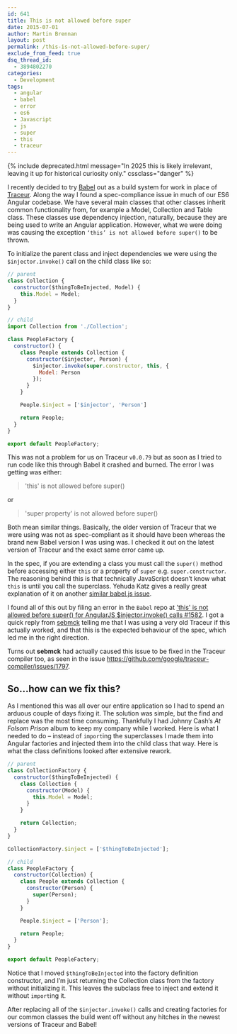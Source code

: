 ```yaml
---
id: 641
title: This is not allowed before super
date: 2015-07-01
author: Martin Brennan
layout: post
permalink: /this-is-not-allowed-before-super/
exclude_from_feed: true
dsq_thread_id:
  - 3894802270
categories:
  - Development
tags:
  - angular
  - babel
  - error
  - es6
  - Javascript
  - js
  - super
  - this
  - traceur
---
```


{% include deprecated.html message="In 2025 this is likely irrelevant, leaving it up for historical curiosity only." cssclass="danger" %}

I recently decided to try [Babel](https://babeljs.io/) out as a build system for work in place of [Traceur](https://github.com/google/traceur-compiler). Along the way I found a spec-compliance issue in much of our ES6 Angular codebase. We have several main classes that other classes inherit common functionality from, for example a Model, Collection and Table class. These classes use dependency injection, naturally, because they are being used to write an Angular application. However, what we were doing was causing the exception `‘this’ is not allowed before super()` to be thrown. <!--more-->

To initialize the parent class and inject dependencies we were using the `$injector.invoke()` call on the child class like so:

```javascript
// parent
class Collection {
  constructor($thingToBeInjected, Model) {
    this.Model = Model;
  }
}

// child
import Collection from './Collection';

class PeopleFactory {
  constructor() {
    class People extends Collection {
      constructor($injector, Person) {
        $injector.invoke(super.constructor, this, {
          Model: Person
        });
      }
    }

    People.$inject = ['$injector', 'Person']

    return People;
  }
}

export default PeopleFactory;
```


This was not a problem for us on Traceur `v0.0.79` but as soon as I tried to run code like this through Babel it crashed and burned. The error I was getting was either:

> 'this' is not allowed before super()

or

> 'super property' is not allowed before super()

Both mean similar things. Basically, the older version of Traceur that we were using was not as spec-compliant as it should have been whereas the brand new Babel version I was using was. I checked it out on the latest version of Traceur and the exact same error came up.

In the spec, if you are extending a class you must call the `super()` method before accessing either `this` or a property of `super` e.g. `super.constructor`. The reasoning behind this is that technically JavaScript doesn’t know what `this` is until you call the superclass. Yehuda Katz gives a really great explanation of it on another [similar babel.js issue](https://phabricator.babeljs.io/T1131).

I found all of this out by filing an error in the `Babel` repo at ['this' is not allowed before super() for AngularJS $injector.invoke() calls #1582](https://phabricator.babeljs.io/T1582). I got a quick reply from [sebmck](https://github.com/sebmck) telling me that I was using a very old Traceur if this actually worked, and that this is the expected behaviour of the spec, which led me in the right direction.

Turns out **sebmck** had actually caused this issue to be fixed in the Traceur compiler too, as seen in the issue <https://github.com/google/traceur-compiler/issues/1797>.

## So…how can we fix this?

As I mentioned this was all over our entire application so I had to spend an arduous couple of days fixing it. The solution was simple, but the find and replace was the most time consuming. Thankfully I had Johnny Cash’s _At Folsom Prison_ album to keep my company while I worked. Here is what I needed to do – instead of `import`ing the superclasses I made them into Angular factories and injected them into the child class that way. Here is what the class definitions looked after extensive rework.

```javascript
// parent
class CollectionFactory {
  constructor($thingToBeInjected) {
    class Collection {
      constructor(Model) {
        this.Model = Model;
      }
    }

    return Collection;
  }
}

CollectionFactory.$inject = ['$thingToBeInjected'];

// child
class PeopleFactory {
  constructor(Collection) {
    class People extends Collection {
      constructor(Person) {
        super(Person);
      }
    }

    People.$inject = ['Person'];

    return People;
  }
}

export default PeopleFactory;
```

Notice that I moved `$thingToBeInjected` into the factory definition constructor, and I’m just returning the Collection class from the factory without initializing it. This leaves the subclass free to inject and extend it without `import`ing it.

After replacing all of the `$injector.invoke()` calls and creating factories for our common classes the build went off without any hitches in the newest versions of Traceur and Babel!
